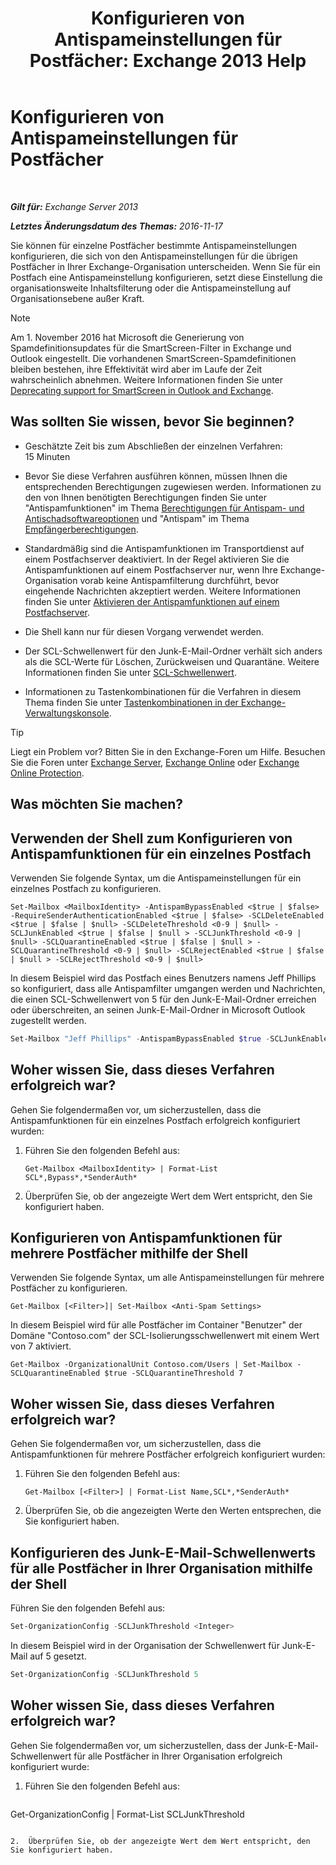 ﻿---
title: 'Konfigurieren von Antispameinstellungen für Postfächer: Exchange 2013 Help'
TOCTitle: Konfigurieren von Antispameinstellungen für Postfächer
ms:assetid: 868d7fd8-e817-46ba-9b67-edf2f50b9494
ms:mtpsurl: https://technet.microsoft.com/de-de/library/Bb123559(v=EXCHG.150)
ms:contentKeyID: 50476174
ms.date: 04/24/2018
mtps_version: v=EXCHG.150
ms.translationtype: HT
---

# Konfigurieren von Antispameinstellungen für Postfächer

 

_**Gilt für:** Exchange Server 2013_

_**Letztes Änderungsdatum des Themas:** 2016-11-17_

Sie können für einzelne Postfächer bestimmte Antispameinstellungen konfigurieren, die sich von den Antispameinstellungen für die übrigen Postfächer in Ihrer Exchange-Organisation unterscheiden. Wenn Sie für ein Postfach eine Antispameinstellung konfigurieren, setzt diese Einstellung die organisationsweite Inhaltsfilterung oder die Antispameinstellung auf Organisationsebene außer Kraft.


> [!NOTE]
> Am 1. November 2016 hat Microsoft die Generierung von Spamdefinitionsupdates für die SmartScreen-Filter in Exchange und Outlook eingestellt. Die vorhandenen SmartScreen-Spamdefinitionen bleiben bestehen, ihre Effektivität wird aber im Laufe der Zeit wahrscheinlich abnehmen. Weitere Informationen finden Sie unter <A href="https://go.microsoft.com/fwlink/p/?linkid=835894">Deprecating support for SmartScreen in Outlook and Exchange</A>.



## Was sollten Sie wissen, bevor Sie beginnen?

  - Geschätzte Zeit bis zum Abschließen der einzelnen Verfahren: 15 Minuten

  - Bevor Sie diese Verfahren ausführen können, müssen Ihnen die entsprechenden Berechtigungen zugewiesen werden. Informationen zu den von Ihnen benötigten Berechtigungen finden Sie unter "Antispamfunktionen" im Thema [Berechtigungen für Antispam- und Antischadsoftwareoptionen](anti-spam-and-anti-malware-permissions-exchange-2013-help.md) und "Antispam" im Thema [Empfängerberechtigungen](recipients-permissions-exchange-2013-help.md).

  - Standardmäßig sind die Antispamfunktionen im Transportdienst auf einem Postfachserver deaktiviert. In der Regel aktivieren Sie die Antispamfunktionen auf einem Postfachserver nur, wenn Ihre Exchange-Organisation vorab keine Antispamfilterung durchführt, bevor eingehende Nachrichten akzeptiert werden. Weitere Informationen finden Sie unter [Aktivieren der Antispamfunktionen auf einem Postfachserver](enable-anti-spam-functionality-on-mailbox-servers-exchange-2013-help.md).

  - Die Shell kann nur für diesen Vorgang verwendet werden.

  - Der SCL-Schwellenwert für den Junk-E-Mail-Ordner verhält sich anders als die SCL-Werte für Löschen, Zurückweisen und Quarantäne. Weitere Informationen finden Sie unter [SCL-Schwellenwert](spam-confidence-level-threshold-exchange-2013-help.md).

  - Informationen zu Tastenkombinationen für die Verfahren in diesem Thema finden Sie unter [Tastenkombinationen in der Exchange-Verwaltungskonsole](keyboard-shortcuts-in-the-exchange-admin-center-exchange-online-protection-help.md).


> [!TIP]
> Liegt ein Problem vor? Bitten Sie in den Exchange-Foren um Hilfe. Besuchen Sie die Foren unter <A href="https://go.microsoft.com/fwlink/p/?linkid=60612">Exchange Server</A>, <A href="https://go.microsoft.com/fwlink/p/?linkid=267542">Exchange Online</A> oder <A href="https://go.microsoft.com/fwlink/p/?linkid=285351">Exchange Online Protection</A>.



## Was möchten Sie machen?

## Verwenden der Shell zum Konfigurieren von Antispamfunktionen für ein einzelnes Postfach

Verwenden Sie folgende Syntax, um die Antispameinstellungen für ein einzelnes Postfach zu konfigurieren.

    Set-Mailbox <MailboxIdentity> -AntispamBypassEnabled <$true | $false> -RequireSenderAuthenticationEnabled <$true | $false> -SCLDeleteEnabled <$true | $false | $null> -SCLDeleteThreshold <0-9 | $null> -SCLJunkEnabled <$true | $false | $null > -SCLJunkThreshold <0-9 | $null> -SCLQuarantineEnabled <$true | $false | $null > -SCLQuarantineThreshold <0-9 | $null> -SCLRejectEnabled <$true | $false | $null > -SCLRejectThreshold <0-9 | $null>

In diesem Beispiel wird das Postfach eines Benutzers namens Jeff Phillips so konfiguriert, dass alle Antispamfilter umgangen werden und Nachrichten, die einen SCL-Schwellenwert von 5 für den Junk-E-Mail-Ordner erreichen oder überschreiten, an seinen Junk-E-Mail-Ordner in Microsoft Outlook zugestellt werden.

```powershell
Set-Mailbox "Jeff Phillips" -AntispamBypassEnabled $true -SCLJunkEnabled $true -SCLJunkThreshold 4
```

## Woher wissen Sie, dass dieses Verfahren erfolgreich war?

Gehen Sie folgendermaßen vor, um sicherzustellen, dass die Antispamfunktionen für ein einzelnes Postfach erfolgreich konfiguriert wurden:

1.  Führen Sie den folgenden Befehl aus:
    
        Get-Mailbox <MailboxIdentity> | Format-List SCL*,Bypass*,*SenderAuth*

2.  Überprüfen Sie, ob der angezeigte Wert dem Wert entspricht, den Sie konfiguriert haben.

## Konfigurieren von Antispamfunktionen für mehrere Postfächer mithilfe der Shell

Verwenden Sie folgende Syntax, um alle Antispameinstellungen für mehrere Postfächer zu konfigurieren.

    Get-Mailbox [<Filter>]| Set-Mailbox <Anti-Spam Settings>

In diesem Beispiel wird für alle Postfächer im Container "Benutzer" der Domäne "Contoso.com" der SCL-Isolierungsschwellenwert mit einem Wert von 7 aktiviert.

    Get-Mailbox -OrganizationalUnit Contoso.com/Users | Set-Mailbox -SCLQuarantineEnabled $true -SCLQuarantineThreshold 7

## Woher wissen Sie, dass dieses Verfahren erfolgreich war?

Gehen Sie folgendermaßen vor, um sicherzustellen, dass die Antispamfunktionen für mehrere Postfächer erfolgreich konfiguriert wurden:

1.  Führen Sie den folgenden Befehl aus:
    
        Get-Mailbox [<Filter>] | Format-List Name,SCL*,*SenderAuth*

2.  Überprüfen Sie, ob die angezeigten Werte den Werten entsprechen, die Sie konfiguriert haben.

## Konfigurieren des Junk-E-Mail-Schwellenwerts für alle Postfächer in Ihrer Organisation mithilfe der Shell

Führen Sie den folgenden Befehl aus:

```powershell
Set-OrganizationConfig -SCLJunkThreshold <Integer>
```

In diesem Beispiel wird in der Organisation der Schwellenwert für Junk-E-Mail auf 5 gesetzt.

```powershell
Set-OrganizationConfig -SCLJunkThreshold 5
```

## Woher wissen Sie, dass dieses Verfahren erfolgreich war?

Gehen Sie folgendermaßen vor, um sicherzustellen, dass der Junk-E-Mail-Schwellenwert für alle Postfächer in Ihrer Organisation erfolgreich konfiguriert wurde:

1.  Führen Sie den folgenden Befehl aus:
    
    ```powershell
Get-OrganizationConfig | Format-List SCLJunkThreshold
```

2.  Überprüfen Sie, ob der angezeigte Wert dem Wert entspricht, den Sie konfiguriert haben.

